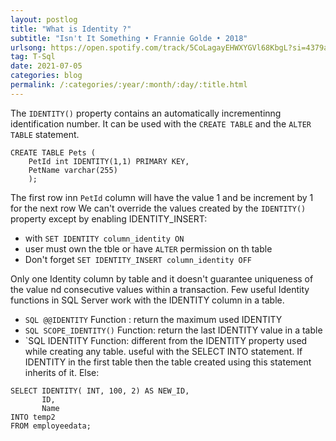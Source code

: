 ```yaml
---
layout: postlog
title: "What is Identity ?"
subtitle: "Isn't It Something • Frannie Golde • 2018"
urlsong: https://open.spotify.com/track/5CoLagayEHWXYGVl68KbgL?si=4379a9c12721495b
tag: T-Sql
date: 2021-07-05
categories: blog
permalink: /:categories/:year/:month/:day/:title.html
---
```


The `IDENTITY()` property contains an automatically incrementinng identification number. It can be used with the `CREATE TABLE` and the  `ALTER TABLE` statement. 
```
CREATE TABLE Pets (
    PetId int IDENTITY(1,1) PRIMARY KEY,
    PetName varchar(255)
    );
```
The first row inn `PetId` column will have the value 1 and be increment by 1 for the next row 
We can't override the values created by the `IDENTITY()` property except by enabling IDENTITY_INSERT:
- with `SET IDENTITY column_identity ON`
- user must own the tble or have `ALTER` permission on th table
- Don't forget `SET IDENTITY_INSERT column_identity OFF`

Only one Identity column by table and it doesn't guarantee uniqueness of the value nd  consecutive values  within a transaction. Few useful Identity functions in SQL Server work with the IDENTITY column in a table.
- `SQL @@IDENTITY` Function : return the maximum used IDENTITY
- `SQL SCOPE_IDENTITY()` Function: return the last IDENTITY value in a table
- `SQL IDENTITY Function: different from the IDENTITY property used while creating any table. useful with the SELECT INTO statement. If IDENTITY in the first table then the table created using this statement inherits of it. Else:
```
SELECT IDENTITY( INT, 100, 2) AS NEW_ID, 
       ID, 
       Name
INTO temp2
FROM employeedata;
```
